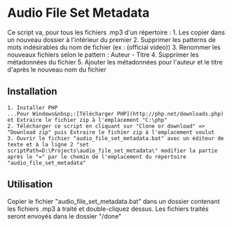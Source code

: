 # Audio File Set Metadata
Ce script va, pour tous les fichiers .mp3 d'un répertoire&nbsp;:
    1. Les copier dans un nouveau dossier à l'intérieur du premier
    2. Supprimer les patterns de mots indésirables du nom de fichier (ex&nbsp;: (official video))
    3. Renommer les nouveaux fichiers selon le pattern&nbsp;: Auteur - Titre
    4. Supprimer les métadonnées du fichier
    5. Ajouter les métadonnées pour l'auteur et le titre d'après le nouveau nom du fichier

## Installation
    1. Installer PHP
    ...Pour Windows&nbsp;:[Télécharger PHP](http://php.net/downloads.php) et Extraire le fichier zip à l'emplacement "C:\php"
    2. Télécharger ce script en cliquant sur "Clone or download" => "Download zip" puis Extraire le fichier zip à l'emplacement voulut
    3. Ouvrir le fichier "audio_file_set_metadata.bat" avec un éditeur de texte et à la ligne 2 "set scriptPath=D:\Projects\audio_file_set_metadata\" modifier la partie après le "=" par le chemin de l'emplacement du répertoire "audio_file_set_metadata"

## Utilisation
Copier le fichier "audio_file_set_metadata.bat" dans un dossier contenant les fichiers .mp3 à traité et double-cliquez dessus. Les fichiers traités seront envoyés dans le dossier "/done"
